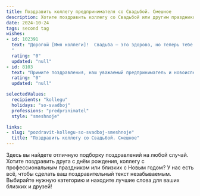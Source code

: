```yaml
---
title: Поздравить коллегу предпринимателя со Свадьбой. Смешное
description: Хотите поздравить коллегу со Свадьбой или другим праздником? Наш ИИ создаст незабываемое поздравление, а вы обязательно выделитесь среди других.  
date: 2024-10-24
tags: second tag
wishes:
- id: 102391
  text: "Дорогой [Имя коллеги]!  Свадьба – это здорово, но теперь тебе придётся делить прибыль пополам!  Шучу, конечно (хотя, кто знает...).  Поздравляю с этим важным шагом! Желаю, чтобы семейный бизнес процветал не хуже, чем твой собственный, а совместная жизнь была полна любви, радости и… выгодных сделок!  Горько! (но не очень,  ведь у вас еще столько дел!)
  "
  rating: "0"
  updated: "null"
- id: 8103
  text: "Примите поздравления, наш уважаемый предприниматель и новоиспеченный супруг! Теперь ваш бизнес расширился на одну очаровательную леди. Желаем, чтобы ваша компания процветала, а новая партнерша приносила стабильные дивиденды в виде любви, заботы и домашнего уюта. Пусть ваш союз будет крепче любой сделки, а прибылью станут счастливые совместные годы!"
  rating: "0"
  updated: "null"

selectedValues:
  recipients: "kollegu"
  holidays: "so-svadboj"
  professions: "predprinimatel"
  style: "smeshnoje"

links:
- slug: "pozdravit-kollegu-so-svadboj-smeshnoje"
  title: "Поздравить коллегу со Свадьбой. Смешное"
---
```


Здесь вы найдете отличную подборку поздравлений на любой случай.
Хотите поздравить друга с днём рождения, коллегу с профессиональным праздником или близких с Новым годом? У нас есть всё, чтобы сделать ваш поздравительный текст незабываемым. Выбирайте нужную категорию и находите лучшие слова для ваших близких и друзей!
